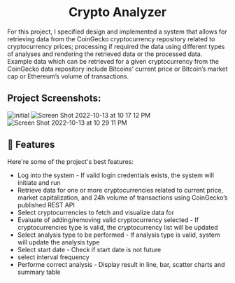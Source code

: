 <h1 align="center" id="title">Crypto Analyzer</h1>

<p id="description">For this project, I specified design and implemented a system that allows for retrieving data from the CoinGecko cryptocurrency repository related to cryptocurrency prices; processing if required the data using different types of analyses and rendering the retrieved data or the processed data. Example data which can be retrieved for a given cryptocurrency from the CoinGecko data repository include Bitcoins’ current price or Bitcoin’s market cap or Ethereum’s volume of transactions.</p>

<h2>Project Screenshots:</h2>

![initial](https://user-images.githubusercontent.com/30884841/195759929-192ddc72-b951-45df-8063-7144bd724fb1.png)
![Screen Shot 2022-10-13 at 10 17 12 PM](https://user-images.githubusercontent.com/30884841/195760682-2f6f771f-b153-4f64-89f9-41ecea630325.png)
![Screen Shot 2022-10-13 at 10 29 11 PM](https://user-images.githubusercontent.com/30884841/195760732-e9364f44-0539-4580-9757-7ff982c1165b.png)

  
  
<h2>🧐 Features</h2>

Here're some of the project's best features:

*   Log into the system - If valid login credentials exists, the system will initiate and run
*   Retrieve data for one or more cryptocurrencies related to current price, market capitalization, and 24h volume of transactions using CoinGecko’s published REST API
*   Select cryptocurrencies to fetch and visualize data for
*   Evaluate of adding/removing valid cryptocurrency selected - If cryptocurrencies type is valid, the cryptocurrency list will be updated
*   Select analysis type to be performed - If analysis type is valid, system will update the analysis type
*   Select start date - Check if start date is not future
*   select interval frequency
*   Performe correct analysis - Display result in line, bar, scatter charts and summary table 
